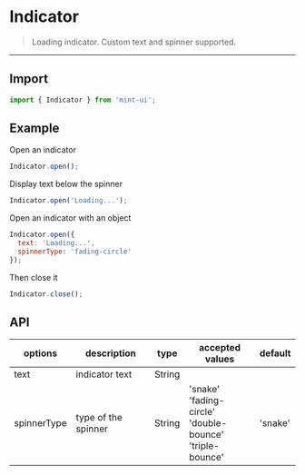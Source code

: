 # Indicator

> Loading indicator. Custom text and spinner supported.

-------------
## Import

```javascript
import { Indicator } from 'mint-ui';
```

## Example

Open an indicator

```javascript
Indicator.open();
```

Display text below the spinner

```javascript
Indicator.open('Loading...');
```

Open an indicator with an object

```javascript
Indicator.open({
  text: 'Loading...',
  spinnerType: 'fading-circle'
});
```

Then close it
```javascript
Indicator.close();
```

## API
| options | description | type | accepted values | default |
|------|-------|---------|-------|--------|
| text | indicator text | String | | |
| spinnerType | type of the spinner | String | 'snake'<br>'fading-circle'<br>'double-bounce'<br>'triple-bounce' | 'snake' |
